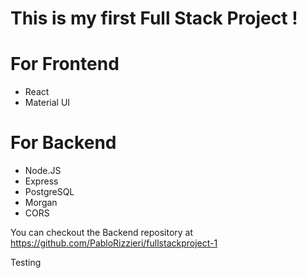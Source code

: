# This is my first Full Stack Project !

# For Frontend

- React
- Material UI

# For Backend

- Node.JS
- Express
- PostgreSQL
- Morgan
- CORS


You can checkout the Backend repository at https://github.com/PabloRizzieri/fullstackproject-1

Testing